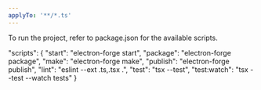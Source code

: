 ```yaml
---
applyTo: '**/*.ts'
---
```


To run the project, refer to package.json for the available scripts.

"scripts": {
    "start": "electron-forge start",
    "package": "electron-forge package",
    "make": "electron-forge make",
    "publish": "electron-forge publish",
    "lint": "eslint --ext .ts,.tsx .",
    "test": "tsx --test",
    "test:watch": "tsx --test --watch tests"
  }